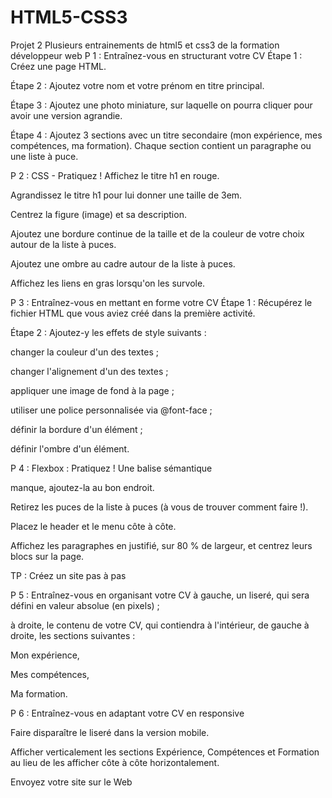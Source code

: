 # HTML5-CSS3
Projet 2
Plusieurs entrainements de html5 et css3 de la formation développeur web
P 1 : Entraînez-vous en structurant votre CV
Étape 1 : Créez une page HTML.

Étape 2 : Ajoutez votre nom et votre prénom en titre principal.

Étape 3 : Ajoutez une photo miniature, sur laquelle on pourra cliquer pour avoir une version agrandie.

Étape 4 : Ajoutez 3 sections avec un titre secondaire (mon expérience, mes compétences, ma formation). Chaque section contient un paragraphe ou une liste à puce.

P 2 : CSS - Pratiquez !
Affichez le titre h1 en rouge.

Agrandissez le titre h1 pour lui donner une taille de 3em.

Centrez la figure (image) et sa description.

Ajoutez une bordure continue de la taille et de la couleur de votre choix autour de la liste à puces.

Ajoutez une ombre au cadre autour de la liste à puces.

Affichez les liens en gras lorsqu'on les survole.

P 3 : Entraînez-vous en mettant en forme votre CV
Étape 1 : Récupérez le fichier HTML que vous aviez créé dans la première activité.

Étape 2 : Ajoutez-y les effets de style suivants :

changer la couleur d'un des textes ;

changer l'alignement d'un des textes ;

appliquer une image de fond à la page ;

utiliser une police personnalisée via @font-face ;

définir la bordure d'un élément ;

définir l'ombre d'un élément.

P 4 : Flexbox : Pratiquez !
Une balise sémantique  <nav> manque, ajoutez-la au bon endroit.

Retirez les puces de la liste à puces (à vous de trouver comment faire !).

Placez le header et le menu côte à côte.

Affichez les paragraphes en justifié, sur 80 % de largeur, et centrez leurs blocs sur la page.

TP : Créez un site pas à pas

P 5 : Entraînez-vous en organisant votre CV
à gauche, un liseré, qui sera défini en valeur absolue (en pixels) ;

à droite, le contenu de votre CV, qui contiendra à l'intérieur, de gauche à droite, les sections suivantes :

Mon expérience,

Mes compétences,

Ma formation.

P 6 : Entraînez-vous en adaptant votre CV en responsive

Faire disparaître le liseré dans la version mobile.

Afficher verticalement les sections Expérience, Compétences et Formation au lieu de les afficher côte à côte horizontalement.

Envoyez votre site sur le Web
